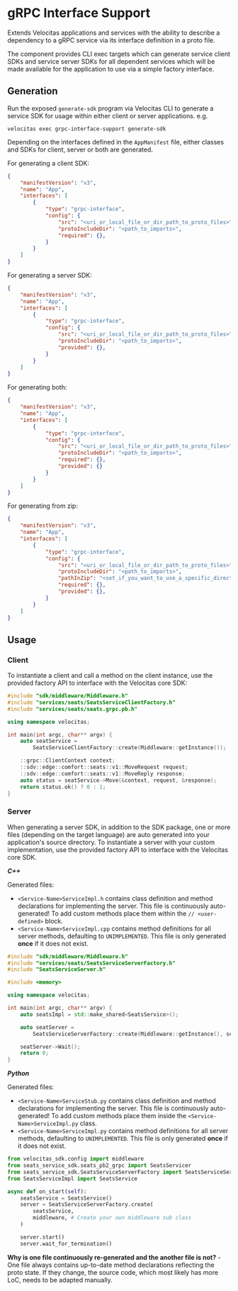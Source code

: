 # gRPC Interface Support

Extends Velocitas applications and services with the ability to describe a dependency to a gRPC service via its interface definition in a proto file.

The component provides CLI exec targets which can generate service client SDKs and service server SDKs for all dependent services which will be made available for the application to use via a simple factory interface.

## Generation

Run the exposed `generate-sdk` program via Velocitas CLI to generate a service SDK for usage within either client or server applications.
e.g.

```
velocitas exec grpc-interface-support generate-sdk
```

Depending on the interfaces defined in the `AppManifest` file, either classes and SDKs for client, server or both are generated.

For generating a client SDK:
```json
{
    "manifestVersion": "v3",
    "name": "App",
    "interfaces": [
        {
            "type": "grpc-interface",
            "config": {
                "src": "<uri_or_local_file_or_dir_path_to_proto_files>",
                "protoIncludeDir": "<path_to_imports>",
                "required": {},
            }
        }
    ]
}
```

For generating a server SDK:
```json
{
    "manifestVersion": "v3",
    "name": "App",
    "interfaces": [
        {
            "type": "grpc-interface",
            "config": {
                "src": "<uri_or_local_file_or_dir_path_to_proto_files>",
                "protoIncludeDir": "<path_to_imports>",
                "provided": {},
            }
        }
    ]
}
```

For generating both:
```json
{
    "manifestVersion": "v3",
    "name": "App",
    "interfaces": [
        {
            "type": "grpc-interface",
            "config": {
                "src": "<uri_or_local_file_or_dir_path_to_proto_files>",
                "protoIncludeDir": "<path_to_imports>",
                "required": {},
                "provided": {}
            }
        }
    ]
}
```

For generating from zip:

```json
{
    "manifestVersion": "v3",
    "name": "App",
    "interfaces": [
        {
            "type": "grpc-interface",
            "config": {
                "src": "<uri_or_local_file_or_dir_path_to_proto_files>",
                "protoIncludeDir": "<path_to_imports>",
                "pathInZip": "<set_if_you_want_to_use_a_specific_directory_in_zip>",
                "required": {},
                "provided": {},
            }
        }
    ]
}
```

## Usage

### Client

To instantiate a client and call a method on the client instance, use the provided factory API to interface with the Velocitas core SDK:

```cpp
#include "sdk/middleware/Middleware.h"
#include "services/seats/SeatsServiceClientFactory.h"
#include "services/seats/seats.grpc.pb.h"

using namespace velocitas;

int main(int argc, char** argv) {
    auto seatService =
        SeatsServiceClientFactory::create(Middleware::getInstance());

    ::grpc::ClientContext context;
    ::sdv::edge::comfort::seats::v1::MoveRequest request;
    ::sdv::edge::comfort::seats::v1::MoveReply response;
    auto status = seatService->Move(&context, request, &response);
    return status.ok() ? 0 : 1;
}
```

### Server

When generating a server SDK, in addition to the SDK package, one or more files (depending on the target language) are auto generated into your application's source directory. To instantiate a server with your custom implementation, use the provided factory API to interface with the Velocitas core SDK.

***C++***

Generated files:

* `<Service-Name>ServiceImpl.h` contains class definition and method declarations for implementing the server. This file is continuously auto-generated! To add custom methods place them within the `// <user-defined>` block.
* `<Service-Name>ServiceImpl.cpp` contains method definitions for all server methods, defaulting to `UNIMPLEMENTED`. This file is only generated **once** if it does not exist.

```cpp
#include "sdk/middleware/Middleware.h"
#include "services/seats/SeatsServiceServerFactory.h"
#include "SeatsServiceServer.h"

#include <memory>

using namespace velocitas;

int main(int argc, char** argv) {
    auto seatsImpl = std::make_shared<SeatsService>();

    auto seatServer =
        SeatsServiceServerFactory::create(Middleware::getInstance(), seatsImpl);

    seatServer->Wait();
    return 0;
}

```

***Python***

Generated files:

* `<Service-Name>ServiceStub.py` contains class definition and method declarations for implementing the server. This file is continuously auto-generated! To add custom methods place them inside the `<Service-Name>ServiceImpl.py` class.
* `<Service-Name>ServiceImpl.py` contains method definitions for all server methods, defaulting to `UNIMPLEMENTED`. This file is only generated **once** if it does not exist.

```python
from velocitas_sdk.config import middleware
from seats_service_sdk.seats_pb2_grpc import SeatsServicer
from seats_service_sdk.SeatsServiceServerFactory import SeatsServiceServerFactory
from SeatsServiceImpl import SeatsService

async def on_start(self):
    seatsService = SeatsService()
    server = SeatsServiceServerFactory.create(
        seatsService,
        middleware, # Create your own middleware sub class
    )

    server.start()
    server.wait_for_termination()
```

**Why is one file continuously re-generated and the another file is not?** - One file always contains up-to-date method declarations reflecting the proto state. If they change, the source code, which most likely has more LoC, needs to be adapted manually.
